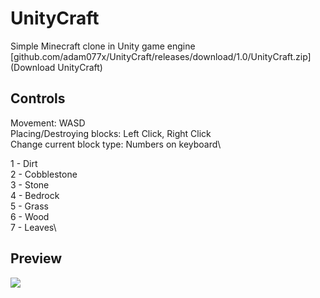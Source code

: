 # UnityCraft
Simple Minecraft clone in Unity game engine
[github.com/adam077x/UnityCraft/releases/download/1.0/UnityCraft.zip](Download UnityCraft)

## Controls
Movement: WASD\
Placing/Destroying blocks: Left Click, Right Click\
Change current block type: Numbers on keyboard\

1 - Dirt\
2 - Cobblestone\
3 - Stone\
4 - Bedrock\
5 - Grass\
6 - Wood\
7 - Leaves\

## Preview
![](unitycraft.gif)
